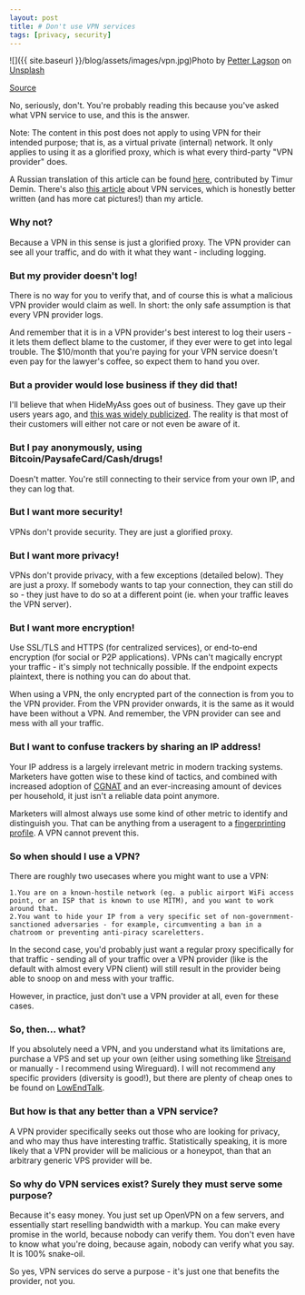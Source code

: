 ```yaml
---
layout: post
title: # Don't use VPN services
tags: [privacy, security]
---
```


![]({{ site.baseurl }}/blog/assets/images/vpn.jpg)Photo by [Petter Lagson](https://unsplash.com/@lagopett) on [Unsplash](https://unsplash.com)

[Source](https://gist.github.com/joepie91/5a9909939e6ce7d09e29)

No, seriously, don't. You're probably reading this because you've asked what VPN service to use, and this is the answer.

Note: The content in this post does not apply to using VPN for their intended purpose; that is, as a virtual private (internal) network. It only applies to using it as a glorified proxy, which is what every third-party "VPN provider" does.

A Russian translation of this article can be found [here](https://tdemin.github.io/posts/2017-08-13-dont-use-vpn-services_ru), contributed by Timur Demin. There's also [this article](https://schub.io/blog/2019/04/08/very-precarious-narrative.html) about VPN services, which is honestly better written (and has more cat pictures!) than my article.
<!--more-->
### Why not?
Because a VPN in this sense is just a glorified proxy. The VPN provider can see all your traffic, and do with it what they want - including logging.

### But my provider doesn't log!
There is no way for you to verify that, and of course this is what a malicious VPN provider would claim as well. In short: the only safe assumption is that every VPN provider logs.

And remember that it is in a VPN provider's best interest to log their users - it lets them deflect blame to the customer, if they ever were to get into legal trouble. The $10/month that you're paying for your VPN service doesn't even pay for the lawyer's coffee, so expect them to hand you over.

### But a provider would lose business if they did that!
I'll believe that when HideMyAss goes out of business. They gave up their users years ago, and [this was widely publicized](http://www.theregister.co.uk/2011/09/26/hidemyass_lulzsec_controversy/). The reality is that most of their customers will either not care or not even be aware of it.

### But I pay anonymously, using Bitcoin/PaysafeCard/Cash/drugs!
Doesn't matter. You're still connecting to their service from your own IP, and they can log that.

### But I want more security!
VPNs don't provide security. They are just a glorified proxy.

### But I want more privacy!
VPNs don't provide privacy, with a few exceptions (detailed below). They are just a proxy. If somebody wants to tap your connection, they can still do so - they just have to do so at a different point (ie. when your traffic leaves the VPN server).

### But I want more encryption!
Use SSL/TLS and HTTPS (for centralized services), or end-to-end encryption (for social or P2P applications). VPNs can't magically encrypt your traffic - it's simply not technically possible. If the endpoint expects plaintext, there is nothing you can do about that.

When using a VPN, the only encrypted part of the connection is from you to the VPN provider. From the VPN provider onwards, it is the same as it would have been without a VPN. And remember, the VPN provider can see and mess with all your traffic.

### But I want to confuse trackers by sharing an IP address!
Your IP address is a largely irrelevant metric in modern tracking systems. Marketers have gotten wise to these kind of tactics, and combined with increased adoption of [CGNAT](https://en.wikipedia.org/wiki/Carrier-grade_NAT) and an ever-increasing amount of devices per household, it just isn't a reliable data point anymore.

Marketers will almost always use some kind of other metric to identify and distinguish you. That can be anything from a useragent to a [fingerprinting profile](https://panopticlick.eff.org/). A VPN cannot prevent this.

### So when should I use a VPN?
There are roughly two usecases where you might want to use a VPN:

    1.You are on a known-hostile network (eg. a public airport WiFi access point, or an ISP that is known to use MITM), and you want to work around that.
    2.You want to hide your IP from a very specific set of non-government-sanctioned adversaries - for example, circumventing a ban in a chatroom or preventing anti-piracy scareletters.

In the second case, you'd probably just want a regular proxy specifically for that traffic - sending all of your traffic over a VPN provider (like is the default with almost every VPN client) will still result in the provider being able to snoop on and mess with your traffic.

However, in practice, just don't use a VPN provider at all, even for these cases.

### So, then... what?
If you absolutely need a VPN, and you understand what its limitations are, purchase a VPS and set up your own (either using something like [Streisand](https://github.com/StreisandEffect/streisand) or manually - I recommend using Wireguard). I will not recommend any specific providers (diversity is good!), but there are plenty of cheap ones to be found on [LowEndTalk](https://www.lowendtalk.com/categories/offers).

### But how is that any better than a VPN service?
A VPN provider specifically seeks out those who are looking for privacy, and who may thus have interesting traffic. Statistically speaking, it is more likely that a VPN provider will be malicious or a honeypot, than that an arbitrary generic VPS provider will be.

### So why do VPN services exist? Surely they must serve some purpose?
Because it's easy money. You just set up OpenVPN on a few servers, and essentially start reselling bandwidth with a markup. You can make every promise in the world, because nobody can verify them. You don't even have to know what you're doing, because again, nobody can verify what you say. It is 100% snake-oil.

So yes, VPN services do serve a purpose - it's just one that benefits the provider, not you.
